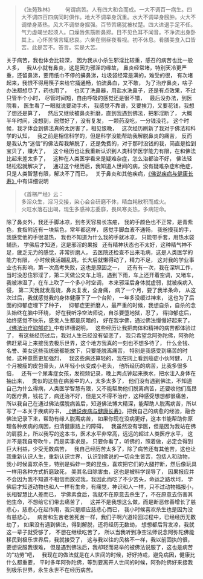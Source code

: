 > 《法苑珠林》
> 　　何谓病苦。人有四大和合而成。一大不调百一病生。四大不调四百四病同时俱作。地大不调举身沉重。水大不调举身膀肿。火大不调举身蒸热。风大不调举身掘强。百节苦痛犹被杖楚。四大进退手足不任。气力虚竭坐起须人。口燥唇焦筋断鼻揥。目不见色耳不闻音。不净流出身卧其上。心怀苦恼言辄悲哀。六亲在侧昼夜看视。初不休息。肴膳美食入口皆苦。此是苦不。答言。实是大苦。  

关于病苦，我也体会比较深，
因为我从小杀生邪淫比较重，感召的病苦也比一般人多，
&nbsp;
我从小就有鼻炎，这是因为邪淫的缘故，
鼻炎经常堵，特别天冷更严重，还留鼻涕，要用纸巾不停的擤鼻涕，垃圾袋经常是满的，难受的很，
有次堵起来，我恨不得用筷子来给它捅通畅，怕流鼻血，又不敢，
为了治疗鼻炎，啥子办法都想尽了，药也用了，
&nbsp;
也买了洗鼻器，用盐水洗鼻子，还是有点效果，不过只管半个小时，
尽管时间短，自由呼吸的感觉还是很不错，
&nbsp;
最后没办法，到医院看，
医生看了一眼就说要动手术，
我感觉不靠谱，又要挨刀，又要花钱，我想了想还是算了，
&nbsp;
然后又继续被鼻炎折磨，直到我遇到佛法，把邪淫断了，
大概半年时间，没想到，居然好了，没有复发，
一颗药没吃，一分钱没花，
这个时候，我才体会到佛法真的太厉害了，相见恨晚，
&nbsp;
这次经历刷新了我对于佛法和科学的认知，
&nbsp;
我之前是相信科学的，但是科学没能帮助我解脱鼻炎的痛苦，
反而是我认为“迷信”的佛法帮我解脱了，还是免费的，对于那时没钱的我，简直是捡到宝贝了，赚大了，
&nbsp;
这个经历也让我重新认识到人类科学医学能力有限，在和佛法比起来差太多了，
&nbsp;
这种在人类医学看来是疑难杂症，怎么治都治不好，
佛法轻轻松松就解决了，
&nbsp;
通过这个经历后，我知道人世间的病，没有疑难杂症和绝症，只是人类智慧有限，解决不了而已，
&nbsp;
关于鼻炎和其他疾病，[《佛说疾病与健康长寿》](https://www.kancloud.cn/luojiangtao/foshuojiankang)中有详细说明
&nbsp;
> 《首楞严经》云：  
> 多淫众生，淫习交接，染心会合研磨不休，精血耗散积而成火。  
> 火旺水落石出竭，现生多感神志委靡，畏风寒炎热，多病短命。

除了鼻炎外，我还手脚冰凉，到冬天容易长冻疮，
我的手颜色也不正常，是青紫色，食指附近有一块紫色，常年都这样，
感觉手脚血液不通畅，
我爸摸我的手，我感觉他的手很温热，
我也不知道为什么我的手就冰凉，
只能带手套，用热水袋辅热，
学佛后才知道，这是邪淫的果报
&nbsp;
还有精神状态也不太好，这种精气神不足，疲乏无力的感觉，非常折磨人，
去医院还检查不出来毛病，这是人类医学的能力有限，
小时候我活蹦乱跳，长大后就懒得动了，精力不足，
这对我的学业事业也有影响，第一次高考失败，这也是原因之一，
&nbsp;
还有有一次，我在深圳工作，当时没忍住邪淫了，第二天做公交车上班，遇到下雨，车上还开着空调，又堵车，
我被淋湿了，在车上吹了一个多小时空调，
本来邪淫后身体就虚弱，就被疾病入侵，
第二天我就发高烧，鼻炎复发，全身痛，
病了一个月，要了我半条命，
从这次过后，我就感觉我的身体健康下了一个台阶，
一年多没缓过神来，
这也为了后面的抑郁症埋下了种子，
&nbsp;
抑郁症更折磨人，最严重的时候，我想自杀，自杀的念头始终在脑中环绕，
好在我听净空法师说，自杀要堕地狱，忍了，
得抑郁症后，始终感觉不快乐，感觉人生都是灰暗的，
好在我学佛，通过佛法慢慢好起来了，
[《佛法治疗抑郁症》](https://www.kancloud.cn/luojiangtao/yiyuzheng)中有详细说明，
&nbsp;
这些经历让我把肉体和精神的病苦都体验过了，
有这些经历过后，我对人生已经没有留恋了，
我只希望念阿弥陀佛，阿弥陀佛赶紧马上来接我去极乐世界，这个地方我真的一刻也不想多待了，
什么金钱、名誉、美女这些我统统都能放下，只要能脱离痛苦，
特别是我感受到痛苦的时候，这种意愿更加强烈，
&nbsp;
我这些病还算轻的，我在网上看到癌症小伙阿健，
几个月被瘦的皮包骨头，从年轻小伙变成小老头，
他所经历的病苦，比我多很多倍，
&nbsp;
还有一个尿毒症女孩，发视频记录，晚上两点钟起来换水，把水注入身体在抽出来，
&nbsp;
类似的这些在病苦中的人，太多太多了，
他们没有遇到佛法，不知道自己为什么得病，人类医学智慧有限，又不能帮助他们脱离病苦，还要收他们高昂的医疗费，钱花了，病还治不好，但是又不得不治疗，这种感受想想都很痛苦，
所以我自己在通过佛法摆脱病苦后，知道佛法博大精深，能帮助人脱离病苦，所以写了一本关于疾病的书，
[《佛说疾病与健康长寿》](https://www.kancloud.cn/luojiangtao/foshuojiankang)，把我自己的病愈的经验，融合佛法记录下来，帮助有缘人脱离病苦，
如果你现在没病更好，这本书能帮助你原理各种疾病的病因，扫清健康路上的障碍，
&nbsp;
我虽然没有学医，但是因为我站在佛的肩膀上，所以我写的这本书，医术水平非常高，远远的超过人类医疗水平，
这并不是我自夸吹牛，而是实事求是，
只要你看了，听佛的，照着做，必定会得到巨大利益，少受无数病苦，
&nbsp;
我自己经历苦太多了，除了病苦还有其他苦，这也让我重新认识人生，重新认识世界，
认识到佛说的一切众生皆苦，包括人和动物，
&nbsp;
我小时候喜欢杀生，特别是蚂蚱一类的昆虫，喜欢把它们的大腿拧断，然后像玩具一样用各种方式折磨致死，
美其名曰除害虫，这也是被科学误导了，
因果报应并不会因为我不知道不相信而放过我，我因此而吃了不少苦头，命运之路坎坷，
学佛后才知道动物也和人一样有生命，有痛觉，神识和人一样，只不过动物福报小，长相智慧比人差而已，
学佛素食后，我就不在原意去杀生了，不在原意去伤害其他生命，不想给它们带去痛苦了，
&nbsp;
这并不是我想这么做，而是断恶修善增长了慈悲心，慈悲心在起作用，我只是顺应慈悲心而已，
我小时候喜欢杀生也是因为没有慈悲心，
&nbsp;
病苦和生苦老苦死苦一样，我们子啊六道轮回过程中，已经经历无数劫了，
如果没有遇到佛法，得到解脱，还将经历无数劫，
想想都后背发凉，我就这一辈子就受够了，
不想在继续吃苦了，
所以当我听到净空法师说念阿弥陀佛能移民到极乐世界后，我就接受了，
这与我以往的风格不一样，我以前固执的很，要想说服我很难，
但是遇到佛法后，我却轻而易举的被佛法说服了，这也是病苦的“功劳”吧，
&nbsp;
我现在的做法就是在人世间的时候，好好持戒，避免病因，健康比什么都重要，
平时多年阿弥陀佛，等到要离开人世间的时候，阿弥陀佛好来接我到极乐世界，永生永世不在经历病苦。